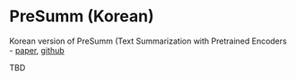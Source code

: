 # PreSumm (Korean)  
Korean version of PreSumm (Text Summarization with Pretrained Encoders - [paper](https://arxiv.org/abs/1908.08345), [github](https://github.com/nlpyang/PreSumm)  


TBD  